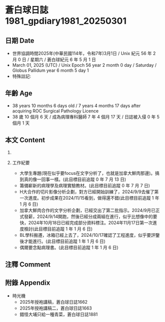 [_metadata_:encoding]: - "utf-8"
[_metadata_:language]: - "zh-Hant-TW"
[_metadata_:fileformat]: - "markdown"
[_metadata_:MIME_type]: - "text/plain"
[_metadata_:markdown_version]: - "commonmark version 0.30"
[_metadata_:markdown_spec]: - "https://spec.commonmark.org/0.30/"

# 蒼白球日誌1981_gpdiary1981_20250301 #

## 日期 Date ##

* 世界協調時間2025年(中華民國114年，令和7年)3月1日 / Unix 紀元 56 年 2 月 0 日 / 星期六 / 蒼白球紀元 6 年 5 月 1 日
* March 01, 2025 (UTC) / Unix Epoch 56 year 2 month 0 day / Saturday / Globus Pallidum year 6 month 5 day 1
* 特殊註記:

## 年齡 Age ##

* 38 years 10 months 6 days old / 7 years 4 months 17 days after acquiring ROC Surgical Pathology Licence
* 38 歲 10 個月 6 天 / 成為病理專科醫師 7 年 4 個月 17 天 / 日誌被入侵 0 年 5 個月 1 天

## 本文 Content ##

1. 

2. 工作紀要

    - 大學生專題(現在似乎要focus在文字分析了，也就是加拿大鮮肉那邊)。搞到真的像一回事一樣。(此目標目前追蹤 0 年 7 月 13 日)
    - 籌備嶄新的病理學及病理實驗教材。(此目標目前追蹤 0 年 7 月 7 日)
    - H大合作的切片影像分析企劃，對方已經開始訓練了，2024/9/9去催了第一次進度。初步成果在2024/11/15看到，做得還不錯(此目標目前追蹤 1 年 1 月 6 日)
    - 加拿大鮮肉合作的文字分析企劃，已經交出了第二批指示。2024/9月已正式發薪，2024/9/14開跑，然後已經分成兩組在進行，似乎比想像中的要快，2024年10月18日已經完成部分資料標注。2024年11月17日第一次進度檢討(此目標目前追蹤 1 年 1 月 6 日)
    - BL學科搬遷，冰箱已經上去了，2024/10/17確認了工程進度，似乎要評鑒後才能進行。(此目標目前追蹤 1 年 1 月 6 日)
    - 偶爾要念點病理書。(此目標目前追蹤 1 年 1 月 6 日)

## 注釋 Comment ##


## 附錄 Appendix ##

* 時光機
    - 2025年授袍講稿，蒼白球日誌1662
    - 2025年授袍講稿二，蒼白球日誌1663
    - 錯怪大埔只給一種青菜，蒼白球日誌1881
